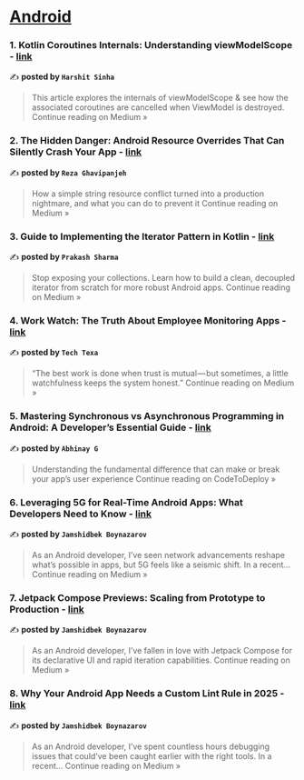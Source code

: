 
<h1><a href=https://medium.com/tag/android/recommended target="_blank" rel="noopener noreferrer">Android</a></h1>
<h3>1. Kotlin Coroutines Internals: Understanding viewModelScope - <a href="https://medium.com/@hsinha610/kotlin-coroutines-internals-understanding-viewmodelscope-bf7bf8b37016?source=rss------android-5" target="_blank" rel="noopener noreferrer">link</a></h3>

✍️ **posted by `Harshit Sinha`**

<blockquote>This article explores the internals of viewModelScope & see how the associated coroutines are cancelled when ViewModel is destroyed.
Continue reading on Medium »</blockquote>

<h3>2. The Hidden Danger: Android Resource Overrides That Can Silently Crash Your App - <a href="https://medium.com/@rezaghavipanjeh676/the-hidden-danger-android-resource-overrides-that-can-silently-crash-your-app-c33d417f48cc?source=rss------android-5" target="_blank" rel="noopener noreferrer">link</a></h3>

✍️ **posted by `Reza Ghavipanjeh`**

<blockquote>How a simple string resource conflict turned into a production nightmare, and what you can do to prevent it
Continue reading on Medium »</blockquote>

<h3>3. Guide to Implementing the Iterator Pattern in Kotlin - <a href="https://trricho.medium.com/guide-to-implementing-the-iterator-pattern-in-kotlin-42bdc26e7ba3?source=rss------android-5" target="_blank" rel="noopener noreferrer">link</a></h3>

✍️ **posted by `Prakash Sharma`**

<blockquote>Stop exposing your collections. Learn how to build a clean, decoupled iterator from scratch for more robust Android apps.
Continue reading on Medium »</blockquote>

<h3>4. Work Watch: The Truth About Employee Monitoring Apps - <a href="https://medium.com/@info_40390/work-watch-the-truth-about-employee-monitoring-apps-4398992b9d26?source=rss------android-5" target="_blank" rel="noopener noreferrer">link</a></h3>

✍️ **posted by `Tech Texa`**

<blockquote>“The best work is done when trust is mutual — but sometimes, a little watchfulness keeps the system honest.”
Continue reading on Medium »</blockquote>

<h3>5. Mastering Synchronous vs Asynchronous Programming in Android: A Developer’s Essential Guide - <a href="https://medium.com/codetodeploy/mastering-synchronous-vs-asynchronous-programming-in-android-a-developers-essential-guide-5d23d93dcbb8?source=rss------android-5" target="_blank" rel="noopener noreferrer">link</a></h3>

✍️ **posted by `Abhinay G`**

<blockquote>Understanding the fundamental difference that can make or break your app’s user experience
Continue reading on CodeToDeploy »</blockquote>

<h3>6. Leveraging 5G for Real-Time Android Apps: What Developers Need to Know - <a href="https://jamshidbekboynazarov.medium.com/leveraging-5g-for-real-time-android-apps-what-developers-need-to-know-3ba5d1c61d20?source=rss------android-5" target="_blank" rel="noopener noreferrer">link</a></h3>

✍️ **posted by `Jamshidbek Boynazarov`**

<blockquote>As an Android developer, I’ve seen network advancements reshape what’s possible in apps, but 5G feels like a seismic shift. In a recent…
Continue reading on Medium »</blockquote>

<h3>7. Jetpack Compose Previews: Scaling from Prototype to Production - <a href="https://jamshidbekboynazarov.medium.com/jetpack-compose-previews-scaling-from-prototype-to-production-a7fb29e459c8?source=rss------android-5" target="_blank" rel="noopener noreferrer">link</a></h3>

✍️ **posted by `Jamshidbek Boynazarov`**

<blockquote>As an Android developer, I’ve fallen in love with Jetpack Compose for its declarative UI and rapid iteration capabilities.
Continue reading on Medium »</blockquote>

<h3>8. Why Your Android App Needs a Custom Lint Rule in 2025 - <a href="https://jamshidbekboynazarov.medium.com/why-your-android-app-needs-a-custom-lint-rule-in-2025-86748e4e567f?source=rss------android-5" target="_blank" rel="noopener noreferrer">link</a></h3>

✍️ **posted by `Jamshidbek Boynazarov`**

<blockquote>As an Android developer, I’ve spent countless hours debugging issues that could’ve been caught earlier with the right tools. In a recent…
Continue reading on Medium »</blockquote>


